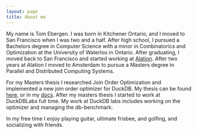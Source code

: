 ```yaml
---
layout: page
title: About me
---
```


My name is Tom Ebergen. I was born in Kitchener Ontario, and I moved to San Francisco when I was two and a half. After high school, I pursued a Bachelors degree in Computer Science with a minor in Combinatorics and Optimization at the University of Waterloo in Ontario. After graduating, I moved back to San Francisco and started working at [Alation](https://www.alation.com/). After two years at Alation I moved to Amsterdam to pursue a Masters degree in Parallel and Distributed Computing Systems. 

For my Masters thesis I researched Join Order Optimization and implemented a new join order optimizer for DuckDB. My thesis can be found [here](https://homepages.cwi.nl/~boncz/msc/2022-TomEbergen.pdf), or in my [docs](https://github.com/tmonster/docs/TomEbergenMasterThesis.pdf). After my masters thesis I started to work at DuckDBLabs full time. My work at DuckDB labs  includes working on the optimizer and managing the db-benchmark.

In my free time I enjoy playing guitar, ultimate frisbee, and golfing, and socializing with friends.
